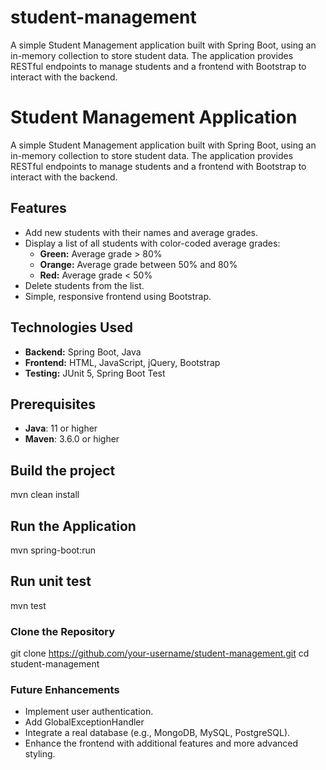 # student-management
A simple Student Management application built with Spring Boot, using an in-memory collection to store student data. The application provides RESTful endpoints to manage students and a frontend with Bootstrap to interact with the backend.

# Student Management Application

A simple Student Management application built with Spring Boot, using an in-memory collection to store student data. The application provides RESTful endpoints to manage students and a frontend with Bootstrap to interact with the backend.

## Features

- Add new students with their names and average grades.
- Display a list of all students with color-coded average grades:
  - **Green:** Average grade > 80%
  - **Orange:** Average grade between 50% and 80%
  - **Red:** Average grade < 50%
- Delete students from the list.
- Simple, responsive frontend using Bootstrap.

## Technologies Used

- **Backend:** Spring Boot, Java
- **Frontend:** HTML, JavaScript, jQuery, Bootstrap
- **Testing:** JUnit 5, Spring Boot Test

## Prerequisites

- **Java**: 11 or higher
- **Maven**: 3.6.0 or higher

## Build the project
mvn clean install

## Run the Application
mvn spring-boot:run

## Run unit test
mvn test

### Clone the Repository
git clone https://github.com/your-username/student-management.git
cd student-management

### Future Enhancements
- Implement user authentication.
- Add GlobalExceptionHandler 
- Integrate a real database (e.g., MongoDB, MySQL, PostgreSQL).
- Enhance the frontend with additional features and more advanced styling.

